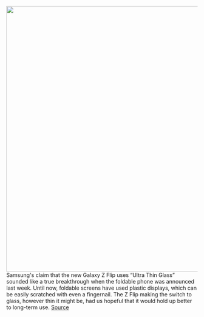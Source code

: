<img src='https://cdn.vox-cdn.com/thumbor/yJJije4aqq5gd1HDPvvAXLVRjgc=/0x0:2124x1448/1200x800/filters:focal(893x555:1231x893)/cdn.vox-cdn.com/uploads/chorus_image/image/66321370/Screen_Shot_2020_02_16_at_11.28.05_AM.0.png' width='700px' /><br/>
Samsung's claim that the new Galaxy Z Flip uses “Ultra Thin Glass” sounded like a true breakthrough when the foldable phone was announced last week. Until now, foldable screens have used plastic displays, which can be easily scratched with even a fingernail. The Z Flip making the switch to glass, however thin it might be, had us hopeful that it would hold up better to long-term use.
<a href='https://www.theverge.com/2020/2/16/21139897/samsung-galaxy-z-flip-ultra-thin-glass-durability-scratch-test-jerryrigeverything'> Source <a/>